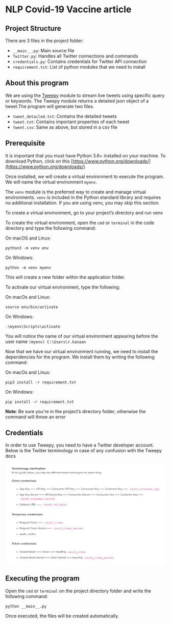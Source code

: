 # NLP Covid-19 Vaccine article

## Project Structure

There are 3 files in the project folder:

- `__main__.py`: Main source file
- `Twitter.py`: Handles all Twitter connections and commands
- `credentials.py`: Contains credentials for Twitter API connection
- `requirement.txt`: List of python modules that we need to install

## About this program

We are using the [Tweepy](https://github.com/tweepy/tweepy) module to stream live tweets using specific query or keywords. The Tweepy module returns a detailed json object of a tweet.The program will generate two files.

- `tweet_detailed.txt`: Contains the detailed tweets
- `tweet.txt`: Contains important properties of each tweet
- `tweet.csv`: Same as above, but stored in a csv file

## Prerequisite

It is important that you must have Python 3.6+ installed on your machine. To download Python, click on this [https://www.python.org/downloads/](https://www.python.org/downloads/).

Once installed, we will create a virtual environment to execute the program. We will name the virtual environment `myenv`.

The `venv` module is the preferred way to create and manage virtual environments. `venv` is included in the Python standard library and requires no additional installation. If you are using venv, you may skip this section.

To create a virtual environment, go to your project’s directory and run venv

To create the virtual environment, open the `cmd` or `terminal` in the code directory and type the following command:

On macOS and Linux:

```shell
python3 -m venv env
```

On Windows:

```shell
python -m venv myenv
```

This will create a new folder within the application folder.

To activate our virtual environment, type the following:

On macOs and Linux:

```shell
source env/bin/activate
```

On Windows:

```shell
.\myenv\Scripts\activate
```

You will notice the name of our virtual environment appearing before the user name
`(myenv) C:\Users\r.kanaan`

Now that we have our virtual environment running, we need to install the dependencies for the program. We install them by writing the following command:

On macOs and Linux:

```shell
pip3 install -r requirement.txt
```

On Windows:

```shell
pip install -r requirement.txt
```

**Note**: Be sure you're in the project’s directory folder, otherwise the command will throw an error

## Credentials

In order to use Tweepy, you need to have a Twitter developer account. Below is the Twitter terminology in case of any confusion with the Tweepy docs

![terminology](images/Twitter_Terminology.png)

## Executing the program

Open the `cmd` or `terminal` on the project directory folder and write the following command:

```shell
python __main__.py
```

Once executed, the files will be created automatically.
